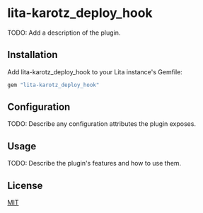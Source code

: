 # lita-karotz_deploy_hook

TODO: Add a description of the plugin.

## Installation

Add lita-karotz_deploy_hook to your Lita instance's Gemfile:

``` ruby
gem "lita-karotz_deploy_hook"
```


## Configuration

TODO: Describe any configuration attributes the plugin exposes.

## Usage

TODO: Describe the plugin's features and how to use them.

## License

[MIT](http://opensource.org/licenses/MIT)
